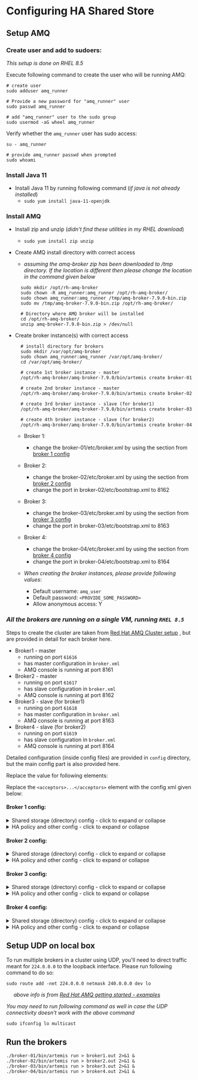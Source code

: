 # Configuring HA Shared Store

## Setup AMQ
### Create user and add to sudoers:
_This setup is done on RHEL 8.5_

Execute following command to create the user who will be running AMQ:

```shell
# create user
sudo adduser amq_runner

# Provide a new password for "amq_runner" user
sudo passwd amq_runner

# add "amq_runner" user to the sudo group
sudo usermod -aG wheel amq_runner
```

Verify whether the `amq_runner` user has sudo access:

```shell
su - amq_runner

# provide amq_runner passwd when prompted
sudo whoami
```

### Install Java 11
* Install Java 11 by running following command (_if java is not already installed_)
    * `sudo yum install java-11-openjdk`

### Install AMQ
* Install zip and unzip (_didn't find these utilities in my RHEL download_)
    * `sudo yum install zip unzip`

* Create AMQ install directory with correct access
    * _assuming the amq-broker zip has been downloaded to /tmp directory. If the location is different then please
      change the location in the command given below_
  ```shell
    sudo mkdir /opt/rh-amq-broker
    sudo chown -R amq_runner:amq_runner /opt/rh-amq-broker/
    sudo chown amq_runner:amq_runner /tmp/amq-broker-7.9.0-bin.zip
    sudo mv /tmp/amq-broker-7.9.0-bin.zip /opt/rh-amq-broker/

    # Directory where AMQ broker will be installed
    cd /opt/rh-amq-broker/
    unzip amq-broker-7.9.0-bin.zip > /dev/null
  ```

* Create broker instance(s) with correct access
  ```shell
    # install directory for brokers
    sudo mkdir /var/opt/amq-broker
    sudo chown amq_runner:amq_runner /var/opt/amq-broker/
    cd /var/opt/amq-broker/

    # create 1st broker instance - master 
    /opt/rh-amq-broker/amq-broker-7.9.0/bin/artemis create broker-01

    # create 2nd broker instance - master
    /opt/rh-amq-broker/amq-broker-7.9.0/bin/artemis create broker-02

    # create 3rd broker instance - slave (for broker1) 
    /opt/rh-amq-broker/amq-broker-7.9.0/bin/artemis create broker-03

    # create 4th broker instance - slave (for broker2)
    /opt/rh-amq-broker/amq-broker-7.9.0/bin/artemis create broker-04
  ```
    * Broker 1:
        * change the broker-01/etc/broker.xml by using the section from [broker 1 config](#broker-1-config)
    * Broker 2:
        * change the broker-02/etc/broker.xml by using the section from [broker 2 config](#broker-2-config)
        * change the port in broker-02/etc/bootstrap.xml to 8162
    * Broker 3:
        * change the broker-03/etc/broker.xml by using the section from [broker 3 config](#broker-3-config)
        * change the port in broker-03/etc/bootstrap.xml to 8163
    * Broker 4:
        * change the broker-04/etc/broker.xml by using the section from [broker 4 config](#broker-4-config)
        * change the port in broker-04/etc/bootstrap.xml to 8164

    * _When creating the broker instances, please provide following values_:
        * Default username: `amq_user`
        * Default password: `<PROVIDE_SOME_PASSWORD>`
        * Allow anonymous access: Y



### _All the brokers are running on a single VM, running `RHEL 8.5`_

Steps to create the cluster are taken
from [Red Hat AMQ Cluster setup](https://access.redhat.com/documentation/en-us/red_hat_amq/2021.q3/html-single/configuring_amq_broker/index#setting-up-broker-cluster-configuring)
, but are provided in detail for each broker here.

* Broker1 - master
    * running on port `61616`
    * has master configuration in `broker.xml`
    * AMQ console is running at port 8161
* Broker2 - master
    * running on port `61617`
    * has slave configuration in `broker.xml`
    * AMQ console is running at port 8162
* Broker3 - slave (for broker1)
    * running on port `61618`
    * has master configuration in `broker.xml`
    * AMQ console is running at port 8163
* Broker4 - slave (for broker2)
    * running on port `61619`
    * has slave configuration in `broker.xml`
    * AMQ console is running at port 8164

Detailed configuration (inside config files) are provided in `config` directory, but the
main config part is also provided here.

Replace the value for following elements:

Replace the `<acceptors>...</acceptors>` element with the config xml given below:

#### Broker 1 config:

<details>
  <summary>Shared storage (directory) config - click to expand or collapse</summary>

```xml
    <paging-directory>/mnt/nfs_shares/amq/one/data/paging</paging-directory>
    <bindings-directory>/mnt/nfs_shares/amq/one/data/bindings</bindings-directory>
    <journal-directory>/mnt/nfs_shares/amq/one/data/journal</journal-directory>
    <large-messages-directory>/mnt/nfs_shares/amq/one/data/large-messages</large-messages-directory>
```
</details>

<details>
  <summary>HA policy and other config - click to expand or collapse</summary>

```xml
    <ha-policy>
      <shared-store>
        <master>
          <failover-on-shutdown>true</failover-on-shutdown>
        </master>
      </shared-store>
    </ha-policy>
    
    <connectors>
      <connector name="artemis-connector">tcp://localhost:61616</connector>
    </connectors>
    
    <acceptors>
      <acceptor name="artemis-acceptor">tcp://0.0.0.0:61616</acceptor>
    </acceptors>
    
    <cluster-user>some_cluster_user</cluster-user>
    <cluster-password>some_amq_cluster_password</cluster-password>

    <broadcast-groups>
      <broadcast-group name="test-broadcast-grp">
        <local-bind-port>-1</local-bind-port>
        <group-address>231.7.7.7</group-address>
        <group-port>9876</group-port>
        <broadcast-period>5000</broadcast-period>
        <connector-ref>artemis-connector</connector-ref>
      </broadcast-group>
    </broadcast-groups>
    
    <discovery-groups>
      <discovery-group name="test-discovery-grp">
        <group-address>231.7.7.7</group-address>
        <group-port>9876</group-port>
        <refresh-timeout>10000</refresh-timeout>
      </discovery-group>
    </discovery-groups>
    
    <cluster-connections>
      <cluster-connection name="test-cluster">
        <connector-ref>artemis-connector</connector-ref>
        <discovery-group-ref discovery-group-name="test-discovery-grp"/>
      </cluster-connection>
    </cluster-connections>
```

</details>

#### Broker 2 config:

<details>
  <summary>Shared storage (directory) config - click to expand or collapse</summary>

```xml
    <paging-directory>/mnt/nfs_shares/amq/two/data/paging</paging-directory>
    <bindings-directory>/mnt/nfs_shares/amq/two/data/bindings</bindings-directory>
    <journal-directory>/mnt/nfs_shares/amq/two/data/journal</journal-directory>
    <large-messages-directory>/mnt/nfs_shares/amq/two/data/large-messages</large-messages-directory>
```
</details>

<details>
  <summary>HA policy and other config - click to expand or collapse</summary>

```xml
    <ha-policy>
      <shared-store>
        <master>
          <failover-on-shutdown>true</failover-on-shutdown>
        </master>
      </shared-store>
    </ha-policy>

      <connectors>
        <connector name="artemis-connector">tcp://localhost:61617</connector>
      </connectors>

      <acceptors>
         <acceptor name="artemis-acceptor">tcp://0.0.0.0:61617</acceptor>
      </acceptors>

      <cluster-user>some_cluster_user</cluster-user>
      <cluster-password>some_amq_cluster_password</cluster-password>

      <broadcast-groups>
        <broadcast-group name="test-broadcast-grp">
            <local-bind-port>-1</local-bind-port>
            <group-address>231.7.7.7</group-address>
            <group-port>9876</group-port>
            <broadcast-period>5000</broadcast-period>
            <connector-ref>artemis-connector</connector-ref>
        </broadcast-group>
      </broadcast-groups>

      <discovery-groups>
        <discovery-group name="test-discovery-grp">
            <group-address>231.7.7.7</group-address>
            <group-port>9876</group-port>
            <refresh-timeout>10000</refresh-timeout>
        </discovery-group>
      </discovery-groups>

      <cluster-connections>
        <cluster-connection name="test-cluster">
            <connector-ref>artemis-connector</connector-ref>
            <discovery-group-ref discovery-group-name="test-discovery-grp"/>
        </cluster-connection>
      </cluster-connections>
```

</details>

#### Broker 3 config:

<details>
  <summary>Shared storage (directory) config - click to expand or collapse</summary>

```xml
    <paging-directory>/mnt/nfs_shares/amq/one/data/paging</paging-directory>
    <bindings-directory>/mnt/nfs_shares/amq/one/data/bindings</bindings-directory>
    <journal-directory>/mnt/nfs_shares/amq/one/data/journal</journal-directory>
    <large-messages-directory>/mnt/nfs_shares/amq/one/data/large-messages</large-messages-directory>
```
</details>

<details>
  <summary>HA policy and other config - click to expand or collapse</summary>

```xml
    <ha-policy>
      <shared-store>
        <slave>
            <failover-on-shutdown>true</failover-on-shutdown>
            <allow-failback>true</allow-failback>
            <restart-backup>true</restart-backup>
        </slave>
      </shared-store>
    </ha-policy>

    <connectors>
      <connector name="artemis-connector">tcp://localhost:61618</connector>
      <connector name="artemis-live-connector">tcp://localhost:61616</connector>
    </connectors>

    <acceptors>
        <acceptor name="artemis-acceptor">tcp://0.0.0.0:61618</acceptor>
    </acceptors>
    
    <cluster-user>some_cluster_user</cluster-user>
    <cluster-password>some_amq_cluster_password</cluster-password>

    <broadcast-groups>
      <broadcast-group name="test-broadcast-grp">
        <local-bind-port>-1</local-bind-port>
        <group-address>231.7.7.7</group-address>
        <group-port>9876</group-port>
        <broadcast-period>5000</broadcast-period>
        <connector-ref>artemis-connector</connector-ref>
      </broadcast-group>
    </broadcast-groups>

    <discovery-groups>
      <discovery-group name="test-discovery-grp">
        <group-address>231.7.7.7</group-address>
        <group-port>9876</group-port>
        <refresh-timeout>10000</refresh-timeout>
      </discovery-group>
    </discovery-groups>

    <cluster-connections>
      <cluster-connection name="test-cluster">
        <connector-ref>artemis-connector</connector-ref>
        <discovery-group-ref discovery-group-name="test-discovery-grp"/>
      </cluster-connection>
    </cluster-connections>
```

</details>

#### Broker 4 config:

<details>
  <summary>Shared storage (directory) config - click to expand or collapse</summary>

```xml
    <paging-directory>/mnt/nfs_shares/amq/two/data/paging</paging-directory>
    <bindings-directory>/mnt/nfs_shares/amq/two/data/bindings</bindings-directory>
    <journal-directory>/mnt/nfs_shares/amq/two/data/journal</journal-directory>
    <large-messages-directory>/mnt/nfs_shares/amq/two/data/large-messages</large-messages-directory>
```
</details>

<details>
  <summary>HA policy and other config - click to expand or collapse</summary>

```xml
    <ha-policy>
      <shared-store>
        <slave>
            <failover-on-shutdown>true</failover-on-shutdown>
            <allow-failback>true</allow-failback>
            <restart-backup>true</restart-backup>
        </slave>
      </shared-store>
    </ha-policy>


    <connectors>
      <connector name="artemis-connector">tcp://localhost:61619</connector>
      <connector name="artemis-live-connector">tcp://localhost:61617</connector>
    </connectors>

    <acceptors>
       <acceptor name="artemis-acceptor">tcp://0.0.0.0:61619</acceptor>
    </acceptors>

    <cluster-user>some_cluster_user</cluster-user>
    <cluster-password>some_amq_cluster_password</cluster-password>

    <broadcast-groups>
      <broadcast-group name="test-broadcast-grp">
          <local-bind-port>-1</local-bind-port>
          <group-address>231.7.7.7</group-address>
          <group-port>9876</group-port>
          <broadcast-period>5000</broadcast-period>
          <connector-ref>artemis-connector</connector-ref>
      </broadcast-group>
    </broadcast-groups>

    <discovery-groups>
      <discovery-group name="test-discovery-grp">
          <group-address>231.7.7.7</group-address>
          <group-port>9876</group-port>
          <refresh-timeout>10000</refresh-timeout>
      </discovery-group>
    </discovery-groups>

    <cluster-connections>
      <cluster-connection name="test-cluster">
          <connector-ref>artemis-connector</connector-ref>
          <discovery-group-ref discovery-group-name="test-discovery-grp"/>
      </cluster-connection>
    </cluster-connections>
```

</details>


## Setup UDP on local box
To run multiple brokers in a cluster using UDP, you'll need to direct traffic meant for
`224.0.0.0` to the loopback interface. Please run following command to do so:

`sudo route add -net 224.0.0.0 netmask 240.0.0.0 dev lo`

&nbsp;&nbsp;&nbsp;&nbsp;&nbsp;_above info is from [Red Hat AMQ getting started - examples](https://access.redhat.com/documentation/en-us/red_hat_amq/7.0/html/using_amq_broker/getting_started#examples)_

_You may need to run following command as well in case the UDP connectivity doesn't
work with the above command_

`sudo ifconfig lo multicast`



## Run the brokers
```shell
./broker-01/bin/artemis run > broker1.out 2>&1 &
./broker-02/bin/artemis run > broker2.out 2>&1 &
./broker-03/bin/artemis run > broker3.out 2>&1 &
./broker-04/bin/artemis run > broker4.out 2>&1 &
```

